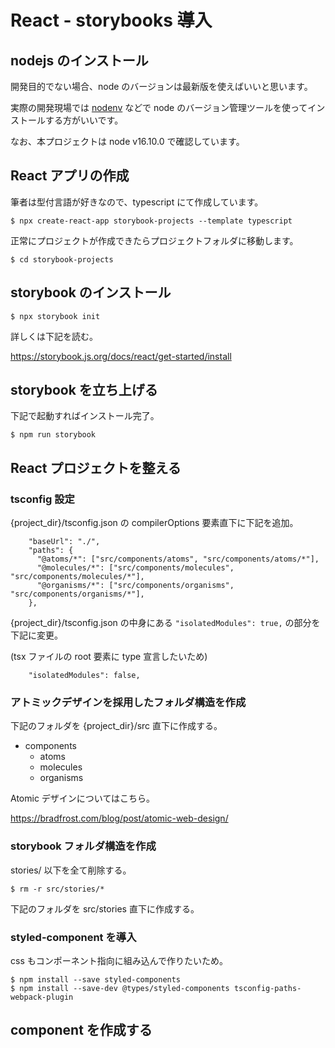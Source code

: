 # React - storybooks 導入

## nodejs のインストール

開発目的でない場合、node のバージョンは最新版を使えばいいと思います。

実際の開発現場では [nodenv](https://github.com/nodenv/nodenv) などで node のバージョン管理ツールを使ってインストールする方がいいです。

なお、本プロジェクトは node v16.10.0 で確認しています。

## React アプリの作成

筆者は型付言語が好きなので、typescript にて作成しています。

```
$ npx create-react-app storybook-projects --template typescript
```

正常にプロジェクトが作成できたらプロジェクトフォルダに移動します。

```
$ cd storybook-projects
```

## storybook のインストール

```
$ npx storybook init
```

詳しくは下記を読む。

https://storybook.js.org/docs/react/get-started/install

## storybook を立ち上げる

下記で起動すればインストール完了。

```
$ npm run storybook
```

## React プロジェクトを整える

### tsconfig 設定

{project_dir}/tsconfig.json の compilerOptions 要素直下に下記を追加。

```
    "baseUrl": "./",
    "paths": {
      "@atoms/*": ["src/components/atoms", "src/components/atoms/*"],
      "@molecules/*": ["src/components/molecules", "src/components/molecules/*"],
      "@organisms/*": ["src/components/organisms", "src/components/organisms/*"],
    },
```

{project_dir}/tsconfig.json の中身にある `"isolatedModules": true,` の部分を下記に変更。

(tsx ファイルの root 要素に type 宣言したいため)

```
    "isolatedModules": false,
```

### アトミックデザインを採用したフォルダ構造を作成

下記のフォルダを {project_dir}/src 直下に作成する。

- components
  - atoms
  - molecules
  - organisms

Atomic デザインについてはこちら。

https://bradfrost.com/blog/post/atomic-web-design/

### storybook フォルダ構造を作成

stories/ 以下を全て削除する。

```
$ rm -r src/stories/*
```

下記のフォルダを src/stories 直下に作成する。

### styled-component を導入

css もコンポーネント指向に組み込んで作りたいため。

```
$ npm install --save styled-components
$ npm install --save-dev @types/styled-components tsconfig-paths-webpack-plugin
```

## component を作成する

